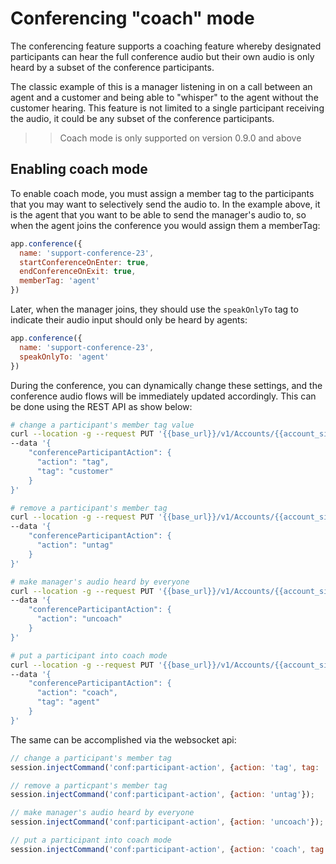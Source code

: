 # Conferencing "coach" mode

The conferencing feature supports a coaching feature whereby designated participants can hear the full conference audio but their own audio is only heard by a subset of the conference participants.  

The classic example of this is a manager listening in on a call between an agent and a customer and being able to "whisper" to the agent without the customer hearing.  This feature is not limited to a single participant receiving the audio, it could be any subset of the conference participants.

>> Coach mode is only supported on version 0.9.0 and above

## Enabling coach mode

To enable coach mode, you must assign a member tag to the participants that you may want to selectively send the audio to.  In the example above, it is the agent that you want to be able to send the manager's audio to, so when the agent joins the conference you would assign them a memberTag:

```js 
app.conference({
  name: 'support-conference-23',
  startConferenceOnEnter: true,
  endConferenceOnExit: true,
  memberTag: 'agent'
})
```

Later, when the manager joins, they should use the `speakOnlyTo` tag to indicate their audio input should only be heard by agents:

```js 
app.conference({
  name: 'support-conference-23',
  speakOnlyTo: 'agent'
})
```

During the conference, you can dynamically change these settings, and the conference audio flows will be immediately updated accordingly.  This can be done using the REST API as show below:

```bash
# change a participant's member tag value
curl --location -g --request PUT '{{base_url}}/v1/Accounts/{{account_sid}}/Calls/{{call_sid}}' \
--data '{
    "conferenceParticipantAction": {
      "action": "tag",
      "tag": "customer"
    }
}'

# remove a participant's member tag
curl --location -g --request PUT '{{base_url}}/v1/Accounts/{{account_sid}}/Calls/{{call_sid}}' \
--data '{
    "conferenceParticipantAction": {
      "action": "untag"
    }
}'

# make manager's audio heard by everyone
curl --location -g --request PUT '{{base_url}}/v1/Accounts/{{account_sid}}/Calls/{{call_sid}}' \
--data '{
    "conferenceParticipantAction": {
      "action": "uncoach"
    }
}'

# put a participant into coach mode
curl --location -g --request PUT '{{base_url}}/v1/Accounts/{{account_sid}}/Calls/{{call_sid}}' \
--data '{
    "conferenceParticipantAction": {
      "action": "coach",
      "tag": "agent"
    }
}'
```

The same can be accomplished via the websocket api:

```js 
// change a participant's member tag
session.injectCommand('conf:participant-action', {action: 'tag', tag: 'customer'});

// remove a particpant's member tag
session.injectCommand('conf:participant-action', {action: 'untag'});

// make manager's audio heard by everyone
session.injectCommand('conf:participant-action', {action: 'uncoach'});

// put a participant into coach mode
session.injectCommand('conf:participant-action', {action: 'coach', tag: 'agent'});
```